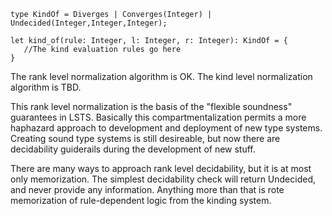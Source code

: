 ```lsts
type KindOf = Diverges | Converges(Integer) | Undecided(Integer,Integer,Integer); 

let kind_of(rule: Integer, l: Integer, r: Integer): KindOf = {
   //The kind evaluation rules go here
}
```

The rank level normalization algorithm is OK.
The kind level normalization algorithm is TBD.

This rank level normalization is the basis of the "flexible soundness" guarantees in LSTS.
Basically this compartmentalization permits a more haphazard approach to development and deployment of new type systems.
Creating sound type systems is still desireable, but now there are decidability guiderails during the development of new stuff.

There are many ways to approach rank level decidability, but it is at most only memorization.
The simplest decidability check will return Undecided, and never provide any information.
Anything more than that is rote memorization of rule-dependent logic from the kinding system.
